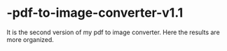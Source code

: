 # -pdf-to-image-converter-v1.1
It is the second version of my pdf to image converter. Here the results are more organized.
